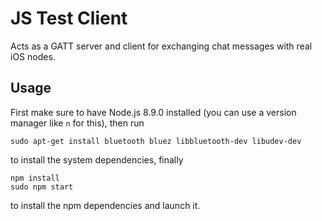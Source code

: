 # JS Test Client

Acts as a GATT server and client for exchanging chat messages with real iOS nodes.

## Usage

First make sure to have Node.js 8.9.0 installed (you can use a version manager like `n` for this), then run

```
sudo apt-get install bluetooth bluez libbluetooth-dev libudev-dev
```

to install the system dependencies, finally

```
npm install
sudo npm start
```

to install the npm dependencies and launch it.
